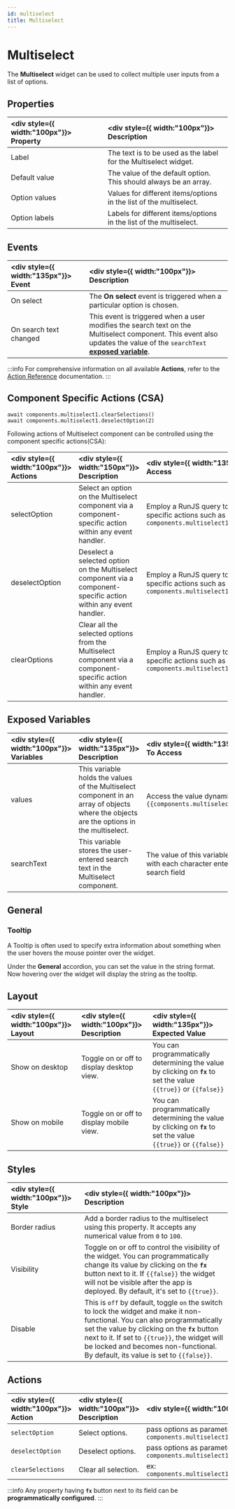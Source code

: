 ```yaml
---
id: multiselect
title: Multiselect
---
```

# Multiselect

The **Multiselect** widget can be used to collect multiple user inputs from a list of options.

<div style={{paddingTop:'24px', paddingBottom:'24px'}}>

## Properties

| <div style={{ width:"100px"}}> Property   </div>   | <div style={{ width:"100px"}}> Description </div> | 
|:----------- |:----------- |
| Label | The text is to be used as the label for the Multiselect widget. |
| Default value | The value of the default option. This should always be an array. |
| Option values | Values for different items/options in the list of the multiselect. |
| Option labels | Labels for different items/options in the list of the multiselect. |

</div>

<div style={{paddingTop:'24px', paddingBottom:'24px'}}>

## Events

| <div style={{ width:"135px"}}> Event </div> | <div style={{ width:"100px"}}> Description </div> |
|:----------------- | :--------------------------------------------- |
| On select | The **On select** event is triggered when a particular option is chosen. |
| On search text changed | This event is triggered when a user modifies the search text on the Multiselect component. This event also updates the value of the `searchText` **[exposed variable](#exposed-variables)**. |

:::info
For comprehensive information on all available **Actions**, refer to the [Action Reference](/docs/category/actions-reference) documentation.
:::

</div>

<div style={{paddingTop:'24px', paddingBottom:'24px'}}>

## Component Specific Actions (CSA)
`await components.multiselect1.clearSelections()` <br/>
`await components.multiselect1.deselectOption(2)`

Following actions of Multiselect component can be controlled using the component specific actions(CSA):

| <div style={{ width:"100px"}}> Actions </div> | <div style={{ width:"150px"}}> Description </div> | <div style={{ width:"135px"}}> How To Access </div> |
|:----------- |:----------- |:-------- |
| selectOption | Select an option on the Multiselect component via a component-specific action within any event handler.| Employ a RunJS query to execute component-specific actions such as `await components.multiselect1.selectOption(3)` |
| deselectOption | Deselect a selected option on the Multiselect component via a component-specific action within any event handler. | Employ a RunJS query to execute component-specific actions such as `await components.multiselect1.deselectOption(3)` | 
| clearOptions | Clear all the selected options from the Multiselect component via a component-specific action within any event handler. |Employ a RunJS query to execute component-specific actions such as `await components.multiselect1.clearSelections(2,3)` |

</div>

<div style={{paddingTop:'24px', paddingBottom:'24px'}}>

## Exposed Variables

| <div style={{ width:"100px"}}> Variables  </div>  | <div style={{ width:"135px"}}> Description </div> | <div style={{ width:"135px"}}> How To Access </div> |
|:----------- |:----------- |:----------|
| values | This variable holds the values of the Multiselect component in an array of objects where the objects are the options in the multiselect.| Access the value dynamically using JS: `{{components.multiselect1.values[1]}}` |
| searchText | This variable stores the user-entered search text in the Multiselect component. | The value of this variable is updated with each character entered in the search field |

</div>

<div style={{paddingTop:'24px', paddingBottom:'24px'}}>

## General
### Tooltip

A Tooltip is often used to specify extra information about something when the user hovers the mouse pointer over the widget.

Under the <b>General</b> accordion, you can set the value in the string format. Now hovering over the widget will display the string as the tooltip.

</div>

<div style={{paddingTop:'24px', paddingBottom:'24px'}}>

## Layout

| <div style={{ width:"100px"}}> Layout </div> | <div style={{ width:"100px"}}> Description </div> | <div style={{ width:"135px"}}> Expected Value </div> |
|:--------------- |:----------------------------------------- | :------------------------------------------------------------------------------------------------------------- |
| Show on desktop | Toggle on or off to display desktop view. | You can programmatically determining the value by clicking on **`fx`** to set the value `{{true}}` or `{{false}}` |
| Show on mobile  | Toggle on or off to display mobile view.  | You can programmatically determining the value by clicking on **`fx`** to set the value `{{true}}` or `{{false}}` |

</div>

<div style={{paddingTop:'24px', paddingBottom:'24px'}}>

## Styles

| <div style={{ width:"100px"}}> Style   </div>   | <div style={{ width:"100px"}}> Description </div> | 
|:----------- |:----------- |
| Border radius | Add a border radius to the multiselect using this property. It accepts any numerical value from `0` to `100`. |
| Visibility | Toggle on or off to control the visibility of the widget. You can programmatically change its value by clicking on the **`fx`** button next to it. If `{{false}}` the widget will not be visible after the app is deployed. By default, it's set to `{{true}}`. |
| Disable | This is `off` by default, toggle `on` the switch to lock the widget and make it non-functional. You can also programmatically set the value by clicking on the **`fx`** button next to it. If set to `{{true}}`, the widget will be locked and becomes non-functional. By default, its value is set to `{{false}}`. |

</div>

<div style={{paddingTop:'24px', paddingBottom:'24px'}}>

## Actions

| <div style={{ width:"100px"}}> Action   </div>   | <div style={{ width:"100px"}}> Description </div> | <div style={{ width:"100px"}}> Properties </div> |
|:----------- |:----------- |:------------------ |
| `selectOption` | Select options. | pass options as parameter. ex: `components.multiselect1.selectOption(1)` |
| `deselectOption` | Deselect options.| pass options as parameter. ex: `components.multiselect1.deselectOption(1)` |
| `clearSelections` | Clear all selection. |  ex: `components.multiselect1.clearSelections()` |


:::info
Any property having **`fx`** button next to its field can be **programmatically configured**.
:::

</div>